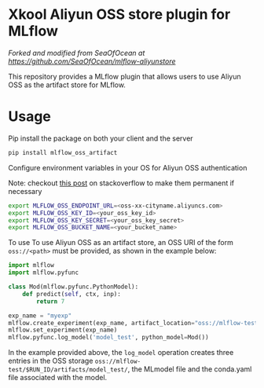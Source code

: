 # Xkool Aliyun OSS store plugin for MLflow
_Forked and modified from SeaOfOcean at https://github.com/SeaOfOcean/mlflow-aliyunstore_

This repository provides a MLflow plugin that allows users to use Aliyun OSS as the artifact store for MLflow.

# Usage

Pip install the package on both your client and the server

```bash
pip install mlflow_oss_artifact
```

Configure environment variables in your OS for Aliyun OSS authentication

Note: checkout [this post](https://unix.stackexchange.com/a/117470) on stackoverflow to make them permanent if necessary

```bash
export MLFLOW_OSS_ENDPOINT_URL=<oss-xx-cityname.aliyuncs.com>
export MLFLOW_OSS_KEY_ID=<your_oss_key_id>
export MLFLOW_OSS_KEY_SECRET=<your_oss_key_secret>
export MLFLOW_OSS_BUCKET_NAME=<your_bucket_name>
```

To use To use Aliyun OSS as an artifact store, an OSS URI of the form ``oss://<path>`` must be provided, as shown in the example below:

```python
import mlflow
import mlflow.pyfunc

class Mod(mlflow.pyfunc.PythonModel):
    def predict(self, ctx, inp):
        return 7

exp_name = "myexp"
mlflow.create_experiment(exp_name, artifact_location="oss://mlflow-test/")
mlflow.set_experiment(exp_name)
mlflow.pyfunc.log_model('model_test', python_model=Mod())
```

In the example provided above, the ``log_model`` operation creates three entries in the OSS storage ``oss://mlflow-test/$RUN_ID/artifacts/model_test/``, the MLmodel file
and the conda.yaml file associated with the model.
